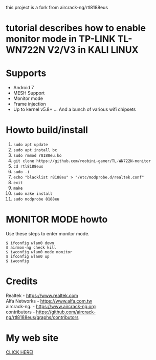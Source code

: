 this project is a fork from aircrack-ng/rtl8188eus


# tutorial describes how to enable monitor mode in TP-LINK TL-WN722N V2/V3 in KALI LINUX



# Supports
* Android 7
* MESH Support
* Monitor mode
* Frame injection
* Up to kernel v5.8+
... And a bunch of various wifi chipsets

# Howto build/install
1. `sudo apt update`
2. `sudo apt install bc`
3. `sudo rmmod r8188eu.ko`
4. `git clone https://github.com/roobini-gamer/TL-WN722N-monitor`
5. `cd rtl8188eus`
6. `sudo -i`
7. `echo "blacklist r8188eu" > "/etc/modprobe.d/realtek.conf"`
8. `exit`
9. `make`
10. `sudo make install`
11. `sudo modprobe 8188eu`


# MONITOR MODE howto
Use these steps to enter monitor mode.
```
$ ifconfig wlan0 down
$ airmon-ng check kill
$ iwconfig wlan0 mode monitor
$ ifconfig wlan0 up
$ iwconfig
```


# Credits
Realtek       - https://www.realtek.com<br>
Alfa Networks - https://www.alfa.com.tw<br>
aircrack-ng.  - https://www.aircrack-ng.org<br>
contributors  - https://github.com/aircrack-ng/rtl8188eus/graphs/contributors<br>

# My web site

<a href="https://bit.ly/3llxWWO">CLICK HERE!</a>

